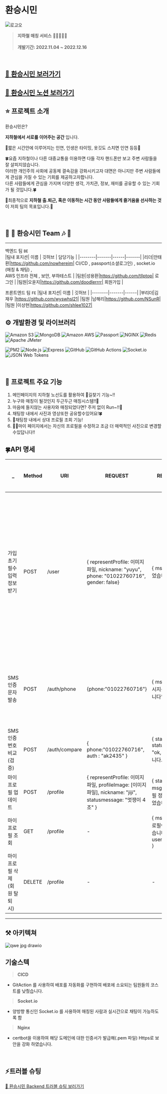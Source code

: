 # 환승시민

![로고오](https://user-images.githubusercontent.com/113084907/207002677-d4828de8-61cd-43ca-950f-2d636a13e115.jpg)
> **지하철 매칭 서비스** 🧑🏿‍🎤🧑‍🎤<br/><br/>
> **개발기간: 2022.11.04 ~ 2022.12.16**

<br/>

## [🚉 환승시민 보러가기 ](https://team4-final-project.vercel.app/)
## [🚉 환승시민 노션 보러가기 ](https://www.notion.so/7899ad12f6a44190bef2aa4b53be9614)

## ⭐️ 프로젝트 소개

환승시민은?

**지하철에서 서로를 이어주는 공간** 입니다.

🤦짧은 시간안에 이루어지는 인연, 인생은 타이밍, 옷깃도 스치면 인연 등등🤩

🍀요즘 지하철이나 다른 대중교통을 이용하면 다들 각자 핸드폰만 보고 주변 사람들을 잘 살피지않습니다.
<br>이러한 개인주의 사회에 공동체 결속감을 강화시키고자 대면은 아니지만 주변 사람들에게 관심을 가질 수 있는 기회를 제공하고자합니다.
<br>다른 사람들에게 관심을 가지며 다양한 생각, 가치관, 정보, 재미를 공유할 수 있는 기회가 될 것입니다.🍀

💌최종적으로 **지하철 출.퇴근, 혹은 이동하는 시간 동안 사람들에게 즐거움을 선사하는 것**이 저희 팀의 목표입니다.💌


<br/>

## 🎼 🎵 환승시민 Team 🎶 🎹


---
백엔드 팀  `BE`  
|팀내 포지션| 이름 | 깃허브 | 담당기능 |
|--------|-------|------|-------|
|리더|안태환|https://github.com/nowhereim| CI/CD , passport(소셜로그인) , socket.io (매칭 & 채팅) ,<br> AWS 인프라 전체 , 보안, 부하테스트 |
|팀원|성용환|https://github.com/tllptop| 로그인 |
|팀원|오윤지|https://github.com/doodlerrrr| 회원가입 |

프론트엔드 팀 `FE`
|팀내 포지션| 이름 | 깃허브 |
|--------|-------|------|
|부리더|김재우 |https://github.com/wyswhsl21|
|팀원 |남해리|https://github.com/NSunR|
|팀원 |이상현|https://github.com/shlee1027|
<br/>

## ⚙️ 개발환경 및 라이브러리

<div> 

<img alt="Amazon S3" src ="https://img.shields.io/badge/Amazon S3-569A31.svg?&style=for-the-badge&logo=Amazon S3&logoColor=white"/> <img alt="MongoDB" src ="https://img.shields.io/badge/MongoDB-47A248.svg?&style=for-the-badge&logo=MongoDB&logoColor=white"/> 
<img alt="Amazon AWS" src ="https://img.shields.io/badge/Amazon AWS-232F3E.svg?&style=for-the-badge&logo=Amazon AWS&logoColor=white"/>
<img alt="Passport" src ="https://img.shields.io/badge/Passport-34E27A.svg?&style=for-the-badge&logo=Passport&logoColor=white"/>
<img alt="NGINX" src ="https://img.shields.io/badge/NGINX-009639.svg?&style=for-the-badge&logo=NGINX&logoColor=white"/>
<img alt="Redis" src ="https://img.shields.io/badge/Redis-DC382D.svg?&style=for-the-badge&logo=Redis&logoColor=white"/>
<img alt="Apache JMeter" src ="https://img.shields.io/badge/Apache JMeter-D22128.svg?&style=for-the-badge&logo=Apache JMeter&logoColor=white"/>

<img alt="PM2" src ="https://img.shields.io/badge/PM2-2B037A.svg?&style=for-the-badge&logo=PM2&logoColor=white"/> <img alt="Node.js" src ="https://img.shields.io/badge/Node.js-339933.svg?&style=for-the-badge&logo=Node.js&logoColor=white"/>
<img alt="Express" src ="https://img.shields.io/badge/Express-000000.svg?&style=for-the-badge&logo=Express&logoColor=white"/>
<img alt="GitHub" src ="https://img.shields.io/badge/GitHub-181717.svg?&style=for-the-badge&logo=GitHub&logoColor=white"/>
<img alt="GitHub Actions" src ="https://img.shields.io/badge/GitHub Actions-2088FF.svg?&style=for-the-badge&logo=GitHub Actions&logoColor=white"/>
<img alt="Socket.io" src ="https://img.shields.io/badge/Socket.io-010101.svg?&style=for-the-badge&logo=Socket.io&logoColor=white"/>
<img alt="JSON Web Tokens" src ="https://img.shields.io/badge/JSON Web Tokens-000000.svg?&style=for-the-badge&logo=JSON Web Tokens&logoColor=white"/>

<br/>

## 🌟 프로젝트 주요 기능

1. 메인페이지의 지하철 노선도를 활용하여 🎹길찾기 기능~!!
2. 누구와 매칭이 될것인지 두근두근 매칭시스템!!🥰
3. 마음에 들지않는 사용자와 매칭되었다면? 주저 없이 Run~!!👋
3. 채팅창 내에서 사진과 영상또한 공유할수있어요!🍀
4. 🔎채팅창 내에서 상대 프로필 조회 기능!
5. 🙋‍♂️마이 페이지에서는 자신의 프로필을 수정하고 조금 더 매력적인 사진으로 변경할수있답니다!!
<!--  <br>[🎵 환승시민 브로셔 보러가기 ](https://electric-lord-3b1.notion.site/9d381bfc771040eba7f92b75725a4167) -->

## 🍀API 명세

|    _   |  Method |   URI    |  REQUEST  |  RESPONSE  | 추가 설명 |
|--------|---------|----------|-----------|------------|---------|
|가입 초기 필수 입력 정보 받기|POST|/user| { representProfile: 이미지파일, nickname: "yuyu", phone: "01022760716", gender: false} |{ msg: "가입 되었습니다" }|대표 프로필 및 유저정보 초기값 업로드, `인증 토큰 필수`|
|SMS인증문자발송|POST|/auth/phone|{phone:"01022760716"}|{ msg: "인증 메시지를 전송했습니다"}|인증번호 유효시간 2분|
|SMS인증번호비교(검증)|POST|/auth/compare| { phone:"01022760716", auth : "ak2435" }|{ status: 200, statusMassage: "ok, 전송되었습니다."}|-|
|마이 프로필 업데이트| POST | /profile | { representProfile: 이미지파일, profileImage: [이미지파일], nickname: "jiji", statusmessage: "멋쟁이 4조" } | { status: 200, msg: "유저 프로필 정보가 수정되었습니다"}| `인증 토큰 필수` |
|마이 프로필 조회   | GET  | /profile | - | { msg: "유저 프로필이 조회되었습니다", body: userProfileInfo } | `인증 토큰 필수` |
|마이 프로필 삭제(회원 탈퇴 시)| DELETE | /profile| - | - | `인증 토큰 필수` |
---


## ⚒ 아키텍쳐 

![qwe jpg drawio](https://user-images.githubusercontent.com/113084907/207002835-50b4fa8f-d4f5-4435-99a3-b802ec551c78.png)

##  기술스텍

> **CICD**
- GitAction 를 사용하여 배포를 자동화를 구현하여 배포에 소요되는 팀원들의 코스트를 낮췄습니다.

> **Socket.io**
- 양방향 통신인 Socket.io 를 사용하여 매칭된 사람과 실시간으로 채팅이 가능하도록 함


> **Nginx**
- certbot을 이용하여 해당 도메인에 대한 인증서가 발급해(.pem 파일) Https로 보안을 강화 하였습니다.

<br/>
</div>

##  ⚡트러블 슈팅
[🎵 환승시민 Backend 트러블 슈팅 보러가기 ](https://electric-lord-3b1.notion.site/23191c843a9144998eaca6b5e7e4544d)


